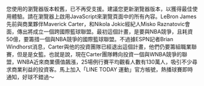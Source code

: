 您使用的瀏覽器版本較舊，已不再受支援。建議您更新瀏覽器版本，以獲得最佳使用體驗。請在瀏覽器上啟用JavaScript來瀏覽頁面中的所有內容。LeBron James先前與商業夥伴Maverick Carter，和Nikola Jokic經紀人Misko Raznatovic會面，傳出將成立一個跨國際籃球聯盟。最初這個計畫，是要與NBA競爭，且耗資50億，要籌措一個與NBA競爭的國際籃球聯盟。不過據ESPN記者Brian Windhorst消息，Carter與他的投資團隊已經退出這個計畫，他們仍要籌組職業聯賽，但是是女籃。也就是說，現在Carter團隊轉向投資一個與WNBA競爭的聯盟，WNBA近來商業價值飆漲，25場例行賽平均觀看人數有130萬人，吸引不少尋求商業利益的投資客。馬上加入「LINE TODAY 運動」官方帳號，熱播球賽即時通知，好球不錯過～
